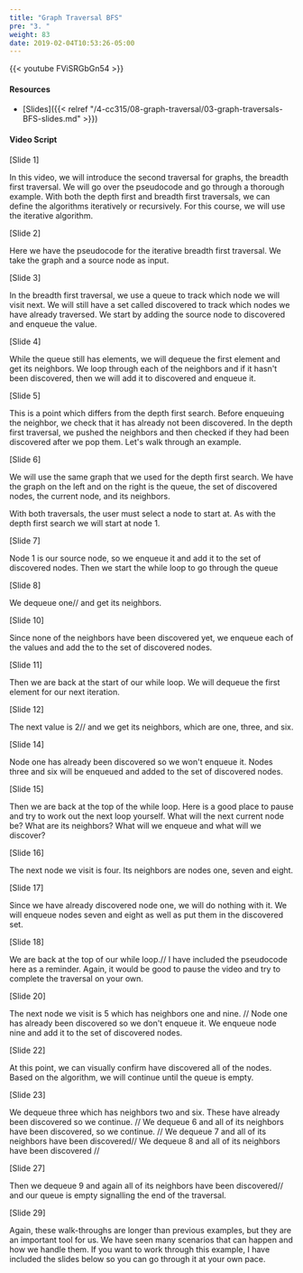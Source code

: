 ```yaml
---
title: "Graph Traversal BFS"
pre: "3. "
weight: 83
date: 2019-02-04T10:53:26-05:00
---
```


{{< youtube FViSRGbGn54 >}}

#### Resources
* [Slides]({{< relref "/4-cc315/08-graph-traversal/03-graph-traversals-BFS-slides.md" >}})

#### Video Script

[Slide 1]

In this video, we will introduce the second traversal for graphs, the breadth first traversal. We will go over the pseudocode and go through a thorough example. With both the depth first and breadth first traversals, we can define the algorithms iteratively or recursively. For this course, we will use the iterative algorithm. 

[Slide 2]

Here we have the pseudocode for the iterative breadth first traversal. We take the graph and a source node as input. 

[Slide 3]

In the breadth first traversal, we use a queue to track which node we will visit next. We will still have a set called discovered to track which nodes we have already traversed. We start by adding the source node to discovered and enqueue the value. 

[Slide 4]

While the queue still has elements, we will dequeue the first element and get its neighbors. We loop through each of the neighbors and if it hasn't been discovered, then we will add it to discovered and enqueue it. 

[Slide 5]

This is a point which differs from the depth first search. Before enqueuing the neighbor, we check that it has already not been discovered. In the depth first traversal, we pushed the neighbors and then checked if they had been discovered after we pop them. Let's walk through an example. 

[Slide 6]

We will use the same graph that we used for the depth first search. We have the graph on the left and on the right is the queue, the set of discovered nodes, the current node, and its neighbors. 

With both traversals, the user must select a node to start at. As with the depth first search we will start at node 1. 

[Slide 7]

Node 1 is our source node, so we enqueue it and add it to the set of discovered nodes. Then we start the while loop to go through the queue

[Slide 8]

We dequeue one//
and get its neighbors. 

[Slide 10]

Since none of the neighbors have been discovered yet, we enqueue each of the values and add the to the set of discovered nodes. 


[Slide 11]

Then we are back at the start of our while loop. We will dequeue the first element for our next iteration. 

[Slide 12]

The next value is 2//
and we get its neighbors, which are one, three, and six.

[Slide 14]

Node one has already been discovered so we won't enqueue it. Nodes three and six will be enqueued and added to the set of discovered nodes. 

[Slide 15]

Then we are back at the top of the while loop. Here is a good place to pause and try to work out the next loop yourself. What will the next current node be? What are its neighbors? What will we enqueue and what will we discover? 

[Slide 16]

The next node we visit is four. Its neighbors are nodes one, seven and eight. 

[Slide 17]

Since we have already discovered node one, we will do nothing with it. We will enqueue nodes seven and eight as well as put them in the discovered set. 

[Slide 18]

We are back at the top of our while loop.//
I have included the pseudocode here as a reminder.  Again, it would be good to pause the video and try to complete the traversal on your own. 

[Slide 20]

The next node we visit is 5 which has neighbors one and nine. //
Node one has already been discovered so we don't enqueue it. We enqueue node nine and add it to the set of discovered nodes. 

[Slide 22]

At this point, we can visually confirm have discovered all of the nodes. Based on the algorithm, we will continue until the queue is empty. 

[Slide 23]

We dequeue three which has neighbors two and six. These have already been discovered so we continue. //
We dequeue 6 and all of its neighbors have been discovered, so we continue. //
We dequeue 7 and all of its neighbors have been discovered//
We dequeue 8 and all of its neighbors have been discovered //

[Slide 27]

Then we dequeue 9 and again all of its neighbors have been discovered//
and our queue is empty signalling the end of the traversal. 

[Slide 29]

Again, these walk-throughs are longer than previous examples, but they are an important tool for us. We have seen many scenarios that can happen and how we handle them. If you want to work through this example, I have included the slides below so you can go through it at your own pace. 
